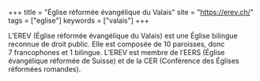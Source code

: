 +++
title = "Église réformée évangélique du Valais"
site = "https://erev.ch/"
tags = ["eglise"]
keywords = ["valais"]
+++

L’EREV (Église réformée évangélique du Valais) est une Église bilingue reconnue de droit public. Elle est composée de 10 paroisses, donc 7 francophones et 1 bilingue. L’EREV est membre de l’EERS (Église évangélique réformée de Suisse) et de la CER (Conférence des Églises réformées romandes).
